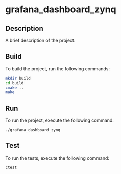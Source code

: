 # grafana_dashboard_zynq

## Description
A brief description of the project.

## Build
To build the project, run the following commands:
```sh
mkdir build
cd build
cmake ..
make
```

## Run
To run the project, execute the following command:
```sh
./grafana_dashboard_zynq
```

## Test
To run the tests, execute the following command:
```sh
ctest
```
